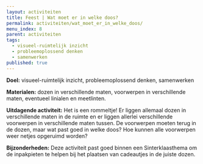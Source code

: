 ```yaml
---
layout: activiteiten
title: Feest | Wat moet er in welke doos?
permalink: activiteiten/wat_moet_er_in_welke_doos/
menu_index: 8
parent: activiteiten
tags:
  - visueel-ruimtelijk inzicht
  - probleemoplossend denken
  - samenwerken
published: true
---
```

**Doel:** visueel-ruimtelijk inzicht, probleemoplossend denken, samenwerken

<p style="margin-top: 10px;"/>

**Materialen:** dozen in verschillende maten, voorwerpen in verschillende maten, eventueel linialen en meetlinten.

<p style="margin-top: 10px;"/>

**Uitdagende activiteit:** Het is een rommeltje! Er liggen allemaal dozen in verschillende maten in de ruimte en er liggen allerlei verschillende voorwerpen in verschillende maten tussen. De voorwerpen moeten terug in de dozen, maar wat past goed in welke doos? Hoe kunnen alle voorwerpen weer netjes opgeruimd worden?

<p style="margin-top: 10px;"/>

**Bijzonderheden:** Deze activiteit past goed binnen een Sinterklaasthema om de inpakpieten te helpen bij het plaatsen van cadeautjes in de juiste dozen.
